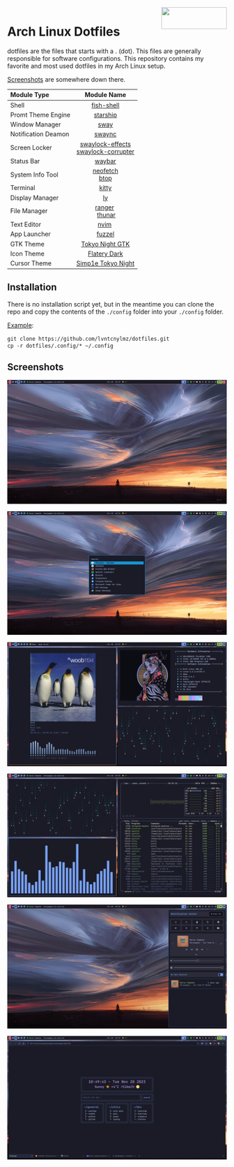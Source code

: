 <img width=150 height=50 align=right src="https://archlinux.org/static/logos/archlinux-logo-light-1200dpi.7ccd81fd52dc.png">

# Arch Linux Dotfiles

dotfiles are the files that starts with a . (dot). This files are generally responsible for software configurations. This repository contains my favorite and most used dotfiles in my Arch Linux setup.

[Screenshots](#screenshots) are somewhere down there.

| **Module Type**     | **Module Name**                                                                                                                                |
|:--------------------|:----------------------------------------------------------------------------------------------------------------------------------------------:|
| Shell               | [fish-shell](https://github.com/fish-shell/fish-shell)                                                                                         |
| Promt Theme Engine  | [starship](https://github.com/starship/starship)                                                                                               |
| Window Manager      | [sway](https://github.com/swaywm/sway)                                                                                                         |
| Notification Deamon | [swaync](https://github.com/ErikReider/SwayNotificationCenter)                                                                                 |
| Screen Locker       | [swaylock-effects](https://github.com/mortie/swaylock-effects) </br> [swaylock-corrupter](https://github.com/aur-packaging/swaylock-corrupter) |
| Status Bar          | [waybar](https://github.com/Alexays/Waybar)                                                                                                    |
| System Info Tool    | [neofetch](https://github.com/dylanaraps/neofetch) </br> [btop](https://github.com/aristocratos/btop)                                          |
| Terminal            | [kitty](https://github.com/kovidgoyal/kitty)                                                                                                   |
| Display Manager     | [ly](https://github.com/fairyglade/ly)                                                                                                         |
| File Manager        | [ranger](https://github.com/ranger/ranger) </br> [thunar](https://github.com/xfce-mirror/thunar)                                               |
| Text Editor         | [nvim](https://github.com/neovim/neovim)                                                                                                       |
| App Launcher        | [fuzzel](https://codeberg.org/dnkl/fuzzel)                                                                                                     |
| GTK Theme           | [Tokyo Night GTK](https://github.com/Fausto-Korpsvart/Tokyo-Night-GTK-Theme)                                                                   |
| Icon Theme          | [Flatery Dark](https://github.com/cbrnix/Flatery)                                                                                              |
| Cursor Theme        | [Simp1e Tokyo Night](https://gitlab.com/cursors/simp1e)                                                                                        |

## Installation

There is no installation script yet, but in the meantime you can clone the repo and copy the contents of the `./config` folder into your `./config` folder. 

<u>Example</u>:

```
git clone https://github.com/lvntcnylmz/dotfiles.git
cp -r dotfiles/.config/* ~/.config
```

## Screenshots

![](screenshots/sway0.png)

![](screenshots/sway1.png)

![](screenshots/sway2.png)

![](screenshots/sway3.png)

![](screenshots/sway4.png)

![](screenshots/sway5.png)

